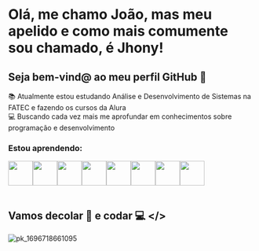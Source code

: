 # Olá, me chamo João, mas meu apelido e como mais comumente sou chamado, é Jhony!
## Seja bem-vind@ ao meu perfil GitHub 👋

:books: Atualmente estou estudando Análise e Desenvolvimento de Sistemas na FATEC e fazendo os cursos da Alura <br>
:computer: Buscando cada vez mais me aprofundar em conhecimentos sobre programação e desenvolvimento <br>

### Estou aprendendo: <br>

<img loading="lazy" src="https://cdn.jsdelivr.net/gh/devicons/devicon/icons/git/git-original-wordmark.svg" width="50" height="50" /><img loading="lazy" src="https://cdn.jsdelivr.net/gh/devicons/devicon/icons/github/github-original-wordmark.svg" width="50" height="50" /><img loading="lazy" src="https://cdn.jsdelivr.net/gh/devicons/devicon/icons/html5/html5-original-wordmark.svg" width="50" height="50" /><img loading="lazy" src="https://cdn.jsdelivr.net/gh/devicons/devicon/icons/javascript/javascript-original.svg" width="50" height="50"/><img loading="lazy" src="https://cdn.jsdelivr.net/gh/devicons/devicon/icons/linux/linux-original.svg" width="50" height="50"/><img loading="lazy" src="https://cdn.jsdelivr.net/gh/devicons/devicon/icons/css3/css3-original-wordmark.svg" width="50" heigth="50"/><img loading="lazy" src="https://cdn.jsdelivr.net/gh/devicons/devicon/icons/java/java-original-wordmark.svg" width="50" heigth="50"/><img loading="lazy" src="https://cdn.jsdelivr.net/gh/devicons/devicon/icons/dotnetcore/dotnetcore-plain.svg" width="50" height="50" /><br><br>

## Vamos decolar :rocket: e codar :computer: </>   

          
![pk_1696718661095](https://github.com/jhony-jhon/Jhony/assets/109990934/e603c5d4-ca89-40d9-8185-0472312a8bd9) 

          
          
          
          
          


